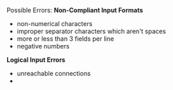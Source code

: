 Possible Errors:
**Non-Compliant Input Formats**
- non-numerical characters
- improper separator characters which aren't spaces
- more or less than 3 fields per line
- negative numbers

**Logical Input Errors**
- unreachable connections
- 
<!--stackedit_data:
eyJoaXN0b3J5IjpbMzkyNzgwMTg4XX0=
-->